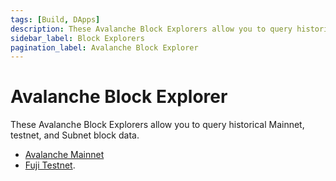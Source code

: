 ```yaml
---
tags: [Build, DApps]
description: These Avalanche Block Explorers allow you to query historical mainnet, testnet, and subnet block data.
sidebar_label: Block Explorers
pagination_label: Avalanche Block Explorer
---
```


# Avalanche Block Explorer

These Avalanche Block Explorers allow you to query historical Mainnet, testnet, 
and Subnet block data. 

- [Avalanche Mainnet](https://subnets.avax.network/)
- [Fuji Testnet](https://explorer.avax-test.network).
